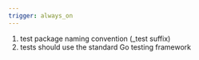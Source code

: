 ```yaml
---
trigger: always_on
---
```


1. test package naming convention (_test suffix)
2. tests should use the standard Go testing framework